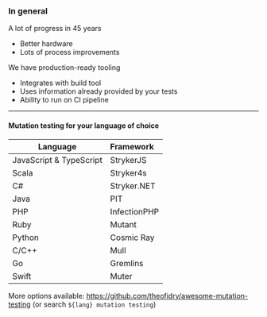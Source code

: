 ### In general

A lot of progress in 45 years

- Better hardware
- Lots of process improvements

<div class="fragment">

We have production-ready tooling

- Integrates with build tool
- Uses information already provided by your tests
- Ability to run on CI pipeline

</div>

---

#### Mutation testing for your language of choice

| Language                | Framework    |
|-------------------------|:-------------|
| JavaScript & TypeScript | StrykerJS    |
| Scala                   | Stryker4s    |
| C#                      | Stryker.NET  |
| Java                    | PIT          |
| PHP                     | InfectionPHP |
| Ruby                    | Mutant       |
| Python                  | Cosmic Ray   |
| C/C++                   | Mull         |
| Go                      | Gremlins     |
| Swift                   | Muter        |

<!-- .element class="text-sm" -->

More options available: https://github.com/theofidry/awesome-mutation-testing (or search `${lang} mutation testing`)
<!-- .element class="text-sm" -->
